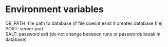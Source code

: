# Environment variables  
DB_PATH: file path to database (if file doesnt exist it creates database file)  
PORT: server port  
SALT: password salt (do not change between runs or passwords break in database)